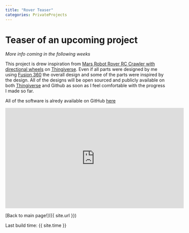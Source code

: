```yaml
---
title: "Rover Teaser"
categories: PrivateProjects
---
```


# Teaser of an upcoming project

_More info coming in the following weeks_

This project is drew inspiration from [Mars Robot Rover RC Crawler with directional wheels](http://www.thingiverse.com/thing:1583399) on [Thingiverse](http://www.thingiverse.com/). Even if all parts were designed by me using [Fusion 360](https://www.autodesk.com/products/fusion-360/overview) the overall design and some of the parts were inspired by the design. All of the designs will be open sourced and publicly available on both [Thingiverse](http://www.thingiverse.com/) and Github as soon as I feel comfortable with the progress I made so far.

All of the software is alredy available on GitHub [here](https://github.com/dmweis/RoverController)

<iframe width="560" height="315" src="https://www.youtube.com/embed/QWU-lTMzBdI" frameborder="0" allowfullscreen></iframe>


[Back to main page!]({{ site.url }})

Last build time: {{ site.time }}
